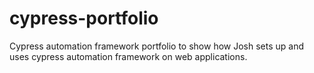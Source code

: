 # cypress-portfolio
Cypress automation framework portfolio to show how Josh sets up and uses cypress automation framework on web applications.
